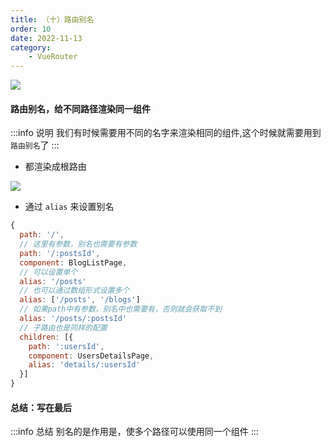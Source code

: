 ```yaml
---
title: （十）路由别名
order: 10
date: 2022-11-13
category:
    - VueRouter
---
```


![](https://image.zswei.xyz/img/202211131700505.png)

#### 路由别名，给不同路径渲染同一组件
:::info 说明
我们有时候需要用不同的名字来渲染相同的组件,这个时候就需要用到`路由别名`了
:::
- 都渲染成根路由

![](https://image.zswei.xyz/img/202211131704733.png)

- 通过 `alias` 来设置别名
```js
{
  path: '/',
  // 这里有参数，别名也需要有参数
  path: '/:postsId',
  component: BlogListPage,
  // 可以设置单个
  alias: '/posts'
  // 也可以通过数组形式设置多个
  alias: ['/posts', '/blogs']
  // 如果path中有参数，别名中也需要有，否则就会获取不到
  alias: '/posts/:postsId'
  // 子路由也是同样的配置
  children: [{
    path: ':usersId',
    component: UsersDetailsPage,
    alias: 'details/:usersId'
  }]
}
```


#### 总结：写在最后
:::info 总结
别名的是作用是，使多个路径可以使用同一个组件
:::